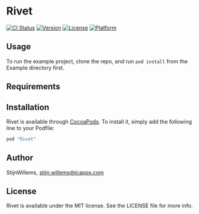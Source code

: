 # Rivet

[![CI Status](http://img.shields.io/travis/StijnWillems/Rivet.svg?style=flat)](https://travis-ci.org/StijnWillems/Rivet)
[![Version](https://img.shields.io/cocoapods/v/Rivet.svg?style=flat)](http://cocoapods.org/pods/Rivet)
[![License](https://img.shields.io/cocoapods/l/Rivet.svg?style=flat)](http://cocoapods.org/pods/Rivet)
[![Platform](https://img.shields.io/cocoapods/p/Rivet.svg?style=flat)](http://cocoapods.org/pods/Rivet)

## Usage

To run the example project, clone the repo, and run `pod install` from the Example directory first.

## Requirements

## Installation

Rivet is available through [CocoaPods](http://cocoapods.org). To install
it, simply add the following line to your Podfile:

```ruby
pod "Rivet"
```

## Author

StijnWillems, stijn.willems@icapps.com

## License

Rivet is available under the MIT license. See the LICENSE file for more info.
